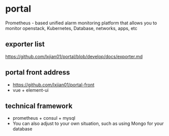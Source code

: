 # portal
Prometheus - based unified alarm monitoring platform that allows you to monitor openstack, Kubernetes, Database, networks, apps, etc

## exporter list
https://github.com/lxjian01/portal/blob/develop/docs/exporter.md

## portal front address
* https://github.com/lxjian01/portal-front  
* vue + element-ui

## technical framework
* prometheus + consul + mysql  
* You can also adjust to your own situation, such as using Mongo for your database
